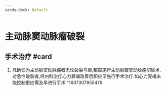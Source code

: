 ```yaml
---
cards-deck: Default
---
```


# 主动脉窦动脉瘤破裂
## 手术治疗 #card 
1. 凡确诊为主动脉窦动脉瘤者无论破裂与否,都应施行主动脉瓣窦动脉瘤切除术.对急性破裂者,经内科治疗心力衰竭改善后即应早施行手术治疗.如心力衰竭未能控制更应需及早进行手术
^1637307955479
